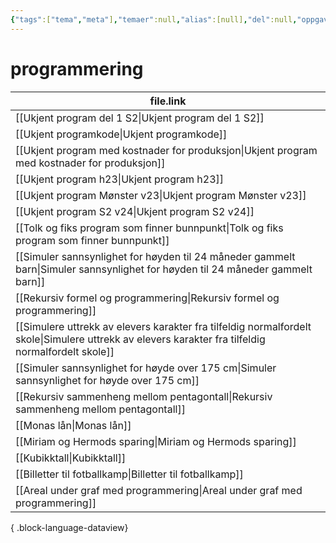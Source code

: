 ```yaml
---
{"tags":["tema","meta"],"temaer":null,"alias":[null],"del":null,"oppgave":null,"fag":null,"eksamen":null,"dg-publish":true,"title":"programmering","date":"2023-06-01","modified":"2023-06-01","permalink":"/temaer/programmering/","dgPassFrontmatter":true}
---
```



# programmering
| file.link                                                                                                                                             |
| ----------------------------------------------------------------------------------------------------------------------------------------------------- |
| [[Ukjent program del 1 S2\|Ukjent program del 1 S2]]                                                                                               |
| [[Ukjent programkode\|Ukjent programkode]]                                                                                                         |
| [[Ukjent program med kostnader for produksjon\|Ukjent program med kostnader for produksjon]]                                                       |
| [[Ukjent program h23\|Ukjent program h23]]                                                                                                         |
| [[Ukjent program Mønster v23\|Ukjent program Mønster v23]]                                                                                         |
| [[Ukjent program S2 v24\|Ukjent program S2 v24]]                                                                                                   |
| [[Tolk og fiks program som finner bunnpunkt\|Tolk og fiks program som finner bunnpunkt]]                                                           |
| [[Simuler sannsynlighet for høyden til 24 måneder gammelt barn\|Simuler sannsynlighet for høyden til 24 måneder gammelt barn]]                     |
| [[Rekursiv formel og programmering\|Rekursiv formel og programmering]]                                                                             |
| [[Simulere uttrekk av elevers karakter fra tilfeldig normalfordelt skole\|Simulere uttrekk av elevers karakter fra tilfeldig normalfordelt skole]] |
| [[Simuler sannsynlighet for høyde over 175 cm\|Simuler sannsynlighet for høyde over 175 cm]]                                                       |
| [[Rekursiv sammenheng mellom pentagontall\|Rekursiv sammenheng mellom pentagontall]]                                                               |
| [[Monas lån\|Monas lån]]                                                                                                                           |
| [[Miriam og Hermods sparing\|Miriam og Hermods sparing]]                                                                                           |
| [[Kubikktall\|Kubikktall]]                                                                                                                         |
| [[Billetter til fotballkamp\|Billetter til fotballkamp]]                                                                                           |
| [[Areal under graf med programmering\|Areal under graf med programmering]]                                                                         |

{ .block-language-dataview}
